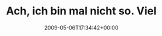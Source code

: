 ---
retweeted: false
source: <a href="http://twitter.com" rel="nofollow">Twitter Web Client</a>
entities:
  hashtags:
  - text: starwars
    indices:
    - '42'
    - '51'
  symbols: []
  user_mentions: []
  urls: []
display_text_range:
- '0'
- '58'
favorite_count: '0'
id_str: '1718649878'
truncated: false
retweet_count: '0'
id: '1718649878'
created_at: Wed May 06 17:34:42 +0000 2009
favorited: false
full_text: 'Ach, ich bin mal nicht so. Viel Spaß euch #starwars ''lern.'
lang: de
tags:
- starwars
- pesos:twitter
date: '2009-05-06T17:34:42+00:00'
src: https://twitter.com/bascht/status/1718649878
original_url: https://twitter.com/bascht/status/1718649878
type: twitter_tweet
text: 'Ach, ich bin mal nicht so. Viel Spaß euch #starwars ''lern.'
title: Ach, ich bin mal nicht so. Viel

---